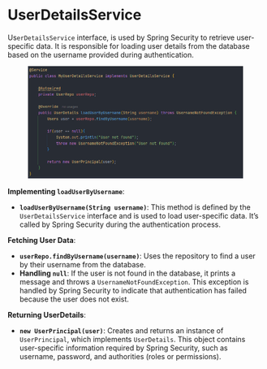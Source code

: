 # UserDetailsService

Us`erDetailsService` interface, is used by Spring Security to retrieve user-specific data. It is responsible for loading user details from the database based on the username provided during authentication.

<figure><img src="../../../.gitbook/assets/image (15).png" alt=""><figcaption></figcaption></figure>

**Implementing `loadUserByUsername`**:

* **`loadUserByUsername(String username)`**: This method is defined by the `UserDetailsService` interface and is used to load user-specific data. It’s called by Spring Security during the authentication process.

**Fetching User Data**:

* **`userRepo.findByUsername(username)`**: Uses the repository to find a user by their username from the database.
* **Handling `null`**: If the user is not found in the database, it prints a message and throws a `UsernameNotFoundException`. This exception is handled by Spring Security to indicate that authentication has failed because the user does not exist.

**Returning UserDetails**:

* **`new UserPrincipal(user)`**: Creates and returns an instance of `UserPrincipal`, which implements `UserDetails`. This object contains user-specific information required by Spring Security, such as username, password, and authorities (roles or permissions).
